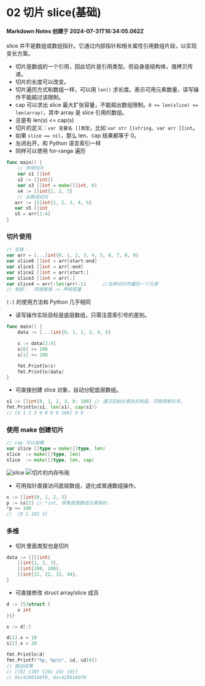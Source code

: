 # 02 切片 slice(基础)

#### Markdown Notes 创建于 2024-07-31T16:34:05.062Z

slice 并不是数组或数组指针。它通过内部指针和相关属性引用数组片段，以实现变长方案。

-   切片是数组的一个引用，因此切片是引用类型。但自身是结构体，值拷贝传递。
-   切片的长度可以改变。
-   切片遍历方式和数组一样，可以用 `len()` 求长度。表示可用元素数量，读写操作不能超过该限制。
-   cap 可以求出 slice 最大扩张容量，不能超出数组限制。`0 <= len(slice) <= len(array)`，其中 array 是 slice 引用的数组。
-   总是有 len(s) <= cap(s)
-   切片的定义：`var 变量名 []类型`，比如 `var str []string`、`var arr []int`。
-   如果 `slice == nil`，那么 len、cap 结果都等于 0。
-   左闭右开，和 Python 语言索引一样
-   同样可以使用 for-range 遍历

```go
func main() {
    // 声明切片
    var s1 []int
    s2 := []int{}
    var s3 []int = make([]int, 0)
    s4 := []int{1, 2, 3}
    // 从数组切片
   arr := [5]int{1, 2, 3, 4, 5}
   var s5 []int
   s5 = arr[1:4]
}
```

### 切片使用

```go
// 全局：
var arr = [...]int{0, 1, 2, 3, 4, 5, 6, 7, 8, 9}
var slice0 []int = arr[start:end]
var slice1 []int = arr[:end]
var slice2 []int = arr[start:]
var slice3 []int = arr[:]
var slice4 = arr[:len(arr)-1]      //去掉切片的最后一个元素
// 局部：  同理使用 := 声明变量
```

`[:]` 的使用方法和 Python 几乎相同

-   读写操作实际目标是底层数组，只需注意索引号的差别。

```go
func main() {
    data := [...]int{0, 1, 2, 3, 4, 5}

    s := data[2:4]
    s[0] += 100
    s[1] += 200

    fmt.Println(s)
    fmt.Println(data)
}
```

-   可直接创建 slice 对象，自动分配底层数组。

```go
s1 := []int{0, 1, 2, 3, 8: 100} // 通过初始化表达式构造，可使用索引号。
fmt.Println(s1, len(s1), cap(s1))
// [0 1 2 3 0 0 0 0 100] 9 9
```

### 使用 make 创建切片

```go
// cap 可以省略
var slice []type = make([]type, len)
slice  := make([]type, len)
slice  := make([]type, len, cap)
```

![slice](https://www.topgoer.com/static/3.8/1.jpg)
![切片的内存布局](https://www.topgoer.com/static/3.8/2.jpg)

-   可用指针直接访问底层数组，退化成普通数组操作。

```go
s := []int{0, 1, 2, 3}
p := &s[2] // *int, 获取底层数组元素指针。
*p += 100
//  [0 1 102 3]
```

### 多维

-   切片里面类型也是切片

```go
data := [][]int{
    []int{1, 2, 3},
    []int{100, 200},
    []int{11, 22, 33, 44},
}
```

-   可直接修改 struct array/slice 成员

```go
d := [5]struct {
    x int
}{}

s := d[:]

d[1].x = 10
s[2].x = 20

fmt.Println(d)
fmt.Printf("%p, %p\n", &d, &d[0])
// 输出结果
// [{0} {10} {20} {0} {0}]
// 0xc4200160f0, 0xc4200160f0
```
